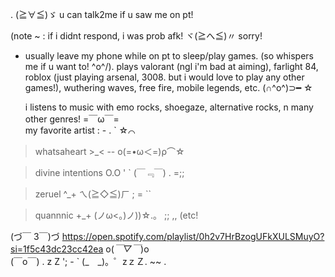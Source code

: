 . (≧∀≦)ゞ u can talk2me if u saw me on pt! 

(note ~ : if i didnt respond, i was prob afk! ヾ(≧へ≦)〃 sorry! 

-    usually leave my phone while on pt to sleep/play games. (so whispers me if u want to! ^o^/).
  plays valorant (ngl i'm bad at aiming), farlight 84, roblox (just playing arsenal, 3008. but i would love to play any other games!), 
wuthering waves, free fire, mobile legends, etc. (∩^o^)⊃━ ☆

      i listens to music with emo rocks, shoegaze, alternative rocks, n many other genres!   =￣ω￣=      
    my favorite artist :            -            .         ` ☆⌒
  
   > whatsaheart >_<        --    ο(=•ω＜=)ρ⌒☆

   > divine intentions O.O  '            `           (￣﹃￣)  .       =;;

   > zeruel ^_+          ㄟ(≧◇≦)ㄏ ; =       ``

   > quannnic +_+          (ノω<。)ノ))☆.。   ;;      ,,  (etc!

(づ￣ 3￣)づ  https://open.spotify.com/playlist/0h2v7HrBzogUFkXULSMuyO?si=1f5c43dc23cc42ea  o(*￣▽￣*)o            
      (￣o￣) . z Z   ';   - `   (_　_)。゜zｚＺ.    ~~ .
